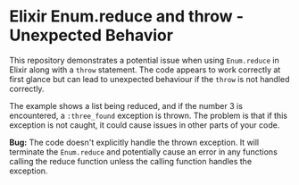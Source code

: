 # Elixir Enum.reduce and throw - Unexpected Behavior

This repository demonstrates a potential issue when using `Enum.reduce` in Elixir along with a `throw` statement. The code appears to work correctly at first glance but can lead to unexpected behaviour if the `throw` is not handled correctly.

The example shows a list being reduced, and if the number 3 is encountered, a `:three_found` exception is thrown. The problem is that if this exception is not caught, it could cause issues in other parts of your code.

**Bug:** The code doesn't explicitly handle the thrown exception.  It will terminate the `Enum.reduce` and potentially cause an error in any functions calling the reduce function unless the calling function handles the exception.